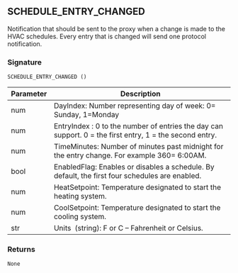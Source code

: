 ## SCHEDULE\_ENTRY\_CHANGED

Notification that should be sent to the proxy when a change is made to the HVAC schedules. Every entry that is changed will send one protocol notification.

 
### Signature

`SCHEDULE_ENTRY_CHANGED ()` 


| Parameter | Description |
| --- | --- |
| num | DayIndex: Number representing day of week: 0= Sunday, 1=Monday |
| num | EntryIndex : 0 to the number of entries the day can support. 0 = the first entry, 1 = the second entry. |
| num | TimeMinutes: Number of minutes past midnight for the entry change.  For example 360= 6:00AM. |
| bool | EnabledFlag: Enables or disables a schedule. By default, the first four schedules are enabled. |
| num | HeatSetpoint: Temperature designated to start the heating system. |
| num | CoolSetpoint: Temperature designated to start the cooling system. |
| str | Units  (string): F or C – Fahrenheit or Celsius. |
 

### Returns

`None`


